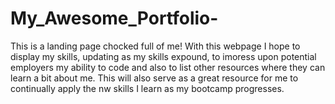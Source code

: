 # My_Awesome_Portfolio-
This is a landing page chocked full of me! With this webpage I hope to display my skills, updating as my skills expound, to imoress upon potential employers my ability to code and also to list other resources where they can learn a bit about me. This will also serve as a great resource for me to continually apply the nw skills I learn as my bootcamp progresses.
